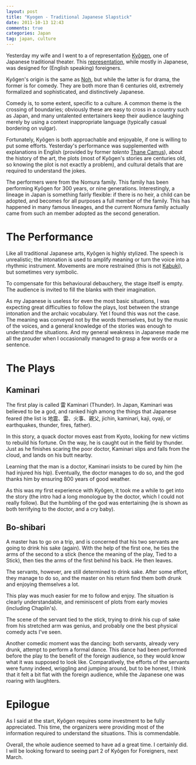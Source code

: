 ```yaml
---
layout: post
title: "Kyogen - Traditional Japanese Slapstick"
date: 2011-10-13 12:43
comments: true
categories: Japan
tag: japan, culture
---
```

Yesterday my wife and I went to a of representation [Kyôgen](http://en.wikipedia.org/wiki/Ky%C5%8Dgen), one of Japanese traditional theater. This [representation](http://yorozukyogen.jp/), while mostly in Japanese, was designed for (English speaking) foreigners.
<!--more-->
Kyôgen's origin is the same as [Noh](http://en.wikipedia.org/wiki/Noh), but while the latter is for drama, the former is for comedy. They are both more than 6 centuries old, extremely formalized and sophisticated, and distinctively Japanese.

Comedy is, to some extent, specific to a culture. A common theme is the crossing of boundaries; obviously these are easy to cross in a country such as Japan, and many untalented entertainers keep their audience laughing merely by using a context inappropriate language (typically casual bordering on vulgar).

Fortunately, Kyôgen is both approachable and enjoyable, if one is willing to put some efforts. Yesterday's performance was supplemented with explanations in English (provided by former *talento* [Thane Camus](http://en.wikipedia.org/wiki/Thane_Camus)), about the history of the art, the plots (most of Kyôgen's stories are centuries old, so knowing the plot is not exactly a problem), and cultural details that are required to understand the jokes.

The performers were from the Nomura family. This family has been performing Kyôgen for 300 years, or nine generations. Interestingly, a lineage in Japan is something fairly flexible: if there is no heir, a child can be adopted, and becomes for all purposes a full member of the family. This has happened in many famous lineages, and the current Nomura family actually came from such an member adopted as the second generation.

The Performance
===============

Like all traditional Japanese arts, Kyôgen is highly stylized. The speech is unrealistic; the intonation is used to amplify meaning or turn the voice into a rhythmic instrument. Movements are more restrained (this is not [Kabuki](http://en.wikipedia.org/wiki/Kabuki)), but sometimes very symbolic.

To compensate for this behavioural debauchery, the stage itself is empty. The audience is invited to fill the blanks with their imagination.

As my Japanese is useless for even the most basic situations, I was expecting great difficulties to follow the plays, lost between the strange intonation and the archaic vocabulary. Yet I found this was not the case. The meaning was conveyed not by the words themselves, but by the music of the voices, and a general knowledge of the stories was enough to understand the situations. And my general weakness in Japanese made me all the prouder when I occasionally managed to grasp a few words or a sentence.

The Plays
=========

Kaminari
--------

The first play is called  雷 Kaminari (Thunder). In Japan, Kaminari was believed to be a god, and ranked high among the things that Japanese feared (the list is 地震、雷、火事、親父, jichin, kaminari, kaji, oyaji, or earthquakes, thunder, fires, father).

In this story, a quack doctor moves east from Kyoto, looking for new victims to rebuild his fortune. On the way, he is caught out in the field by thunder. Just as he finishes scaring the poor doctor, Kaminari slips and falls from the cloud, and lands on his butt nearby.

Learning that the man is a doctor, Kaminari insists to be cured by him (he had injured his hip). Eventually, the doctor manages to do so, and the god thanks him by ensuring 800 years of good weather.

As this was my first experience with Kyôgen, it took me a while to get into the story (the intro had a long monologue by the doctor, which I could not really follow). But the humbling of the god was entertaining (he is shown as both terrifying to the doctor, and a cry baby).

Bo-shibari
----------

A master has to go on a trip, and is concerned that his two servants are going to drink his sake (again). With the help of the first one, he ties the arms of the second to a stick (hence the meaning of the play, Tied to a Stick), then ties the arms of the first behind his back. He then leaves.

The servants, however, are still determined to drink sake. After some effort, they manage to do so, and the master on his return find them both drunk and enjoying themselves a lot.

This play was much easier for me to follow and enjoy. The situation is clearly understandable, and reminiscent of plots from early movies (including Chaplin's).

The scene of the servant tied to the stick, trying to drink his cup of sake from his stretched arm was genius, and probably one the best physical comedy acts I've seen.

Another comedic moment was the dancing: both servants, already very drunk, attempt to perform a formal dance. This dance had been performed before the play to the benefit of the foreign audience, so they would know what it was supposed to look like. Comparatively, the efforts of the servants were funny indeed, wriggling and jumping around, but to be honest, I think that it felt a bit flat with the foreign audience, while the Japanese one was roaring with laughters.

Epilogue
========

As I said at the start, Kyôgen requires some investment to be fully appreciated. This time, the organizers were providing most of the information required to understand the situations. This is commendable.

Overall, the whole audience seemed to have ad a great time. I certainly did. I will be looking forward to seeing part 2 of Kyôgen for Foreigners, next March.